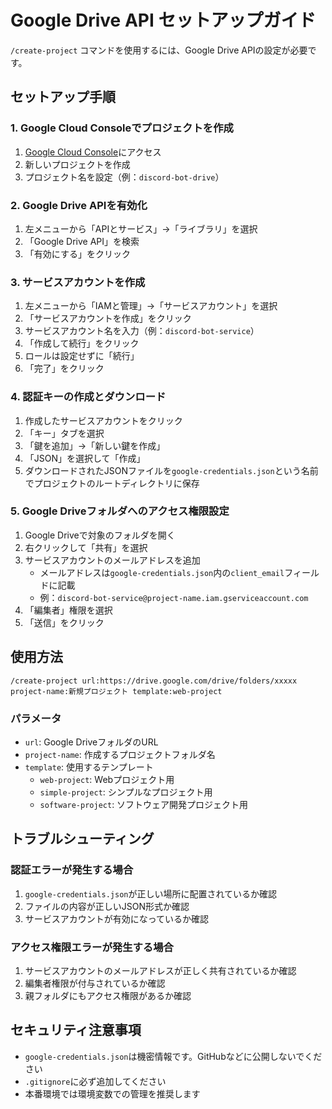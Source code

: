 # Google Drive API セットアップガイド

`/create-project` コマンドを使用するには、Google Drive APIの設定が必要です。

## セットアップ手順

### 1. Google Cloud Consoleでプロジェクトを作成

1. [Google Cloud Console](https://console.cloud.google.com/)にアクセス
2. 新しいプロジェクトを作成
3. プロジェクト名を設定（例：`discord-bot-drive`）

### 2. Google Drive APIを有効化

1. 左メニューから「APIとサービス」→「ライブラリ」を選択
2. 「Google Drive API」を検索
3. 「有効にする」をクリック

### 3. サービスアカウントを作成

1. 左メニューから「IAMと管理」→「サービスアカウント」を選択
2. 「サービスアカウントを作成」をクリック
3. サービスアカウント名を入力（例：`discord-bot-service`）
4. 「作成して続行」をクリック
5. ロールは設定せずに「続行」
6. 「完了」をクリック

### 4. 認証キーの作成とダウンロード

1. 作成したサービスアカウントをクリック
2. 「キー」タブを選択
3. 「鍵を追加」→「新しい鍵を作成」
4. 「JSON」を選択して「作成」
5. ダウンロードされたJSONファイルを`google-credentials.json`という名前でプロジェクトのルートディレクトリに保存

### 5. Google Driveフォルダへのアクセス権限設定

1. Google Driveで対象のフォルダを開く
2. 右クリックして「共有」を選択
3. サービスアカウントのメールアドレスを追加
   - メールアドレスは`google-credentials.json`内の`client_email`フィールドに記載
   - 例：`discord-bot-service@project-name.iam.gserviceaccount.com`
4. 「編集者」権限を選択
5. 「送信」をクリック

## 使用方法

```
/create-project url:https://drive.google.com/drive/folders/xxxxx project-name:新規プロジェクト template:web-project
```

### パラメータ

- `url`: Google DriveフォルダのURL
- `project-name`: 作成するプロジェクトフォルダ名
- `template`: 使用するテンプレート
  - `web-project`: Webプロジェクト用
  - `simple-project`: シンプルなプロジェクト用
  - `software-project`: ソフトウェア開発プロジェクト用

## トラブルシューティング

### 認証エラーが発生する場合

1. `google-credentials.json`が正しい場所に配置されているか確認
2. ファイルの内容が正しいJSON形式か確認
3. サービスアカウントが有効になっているか確認

### アクセス権限エラーが発生する場合

1. サービスアカウントのメールアドレスが正しく共有されているか確認
2. 編集者権限が付与されているか確認
3. 親フォルダにもアクセス権限があるか確認

## セキュリティ注意事項

- `google-credentials.json`は機密情報です。GitHubなどに公開しないでください
- `.gitignore`に必ず追加してください
- 本番環境では環境変数での管理を推奨します